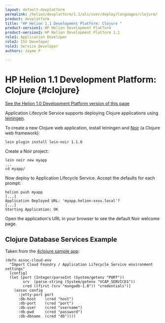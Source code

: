 ```yaml
---
layout: default-devplatform
permalink: /helion/devplatform/1.1/als/user/deploy/languages/clojure/
product: devplatform
title: "HP Helion 1.1 Development Platform: Clojure "
product-version1: HP Helion Development Platform
product-version2: HP Helion Development Platform 1.1
role1: Application Developer 
role2: ISV Developer
role3: Service Developer
authors: Jayme P

---
```

<!--PUBLISHED-->

# HP Helion 1.1 Development Platform: Clojure {#clojure}
[See the Helion 1.0 Development Platform version of this page](/als/v1/user/deploy/languages/clojure/)

Application Lifecycle Service supports deploying Clojure applications using
[leiningen](https://github.com/technomancy/leiningen).

To create a new Clojure web application, install leiningen and
[Noir](http://webnoir.org/) (a Clojure web framework):

    lein plugin install lein-noir 1.1.0

Create a Noir project:

    lein noir new myapp
    ...
    cd myapp/

Now deploy to Application Lifecycle Service. Accept the defaults for each prompt:

    helion push myapp
    [...]
    Application Deployed URL: 'myapp.helion-xxxx.local'?
    [...]
    Starting Application: OK

Open the application's URL in your browser to see the default Noir welcome
page.

Clojure Database Services Example[](#clojure-database-services-example "Permalink to this headline")
-----------------------------------------------------------------------------------------------------

Taken from the [4clojure sample
app](https://github.com/Stackato-Apps/4clojure/blob/stackato/src/foreclojure/config.clj#L6):

    (defn assoc-cloud-env
      "Import Cloud Foundry / Application Lifecycle Service environment settings"
      [config]
      (let [port (Integer/parseInt (System/getenv "PORT"))
            srv  (parse-string (System/getenv "VCAP_SERVICES"))
            cred ((first (srv "mongodb-1.8")) "credentials")]
        (assoc config
          :jetty-port port
          :db-host    (cred "host")
          :db-port    (cred "port")
          :db-user    (cred "username")
          :db-pwd     (cred "password")
          :db-dbname  (cred "db"))))
